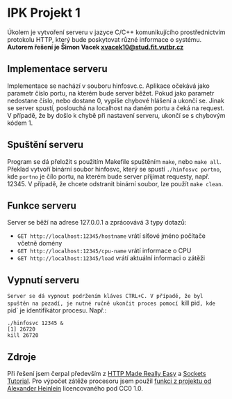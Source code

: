 # IPK Projekt 1
Úkolem je vytvoření serveru v jazyce C/C++ komunikujícího prostřednictvím protokolu HTTP, který bude poskytovat různé informace o systému.
**Autorem řešení je Šimon Vacek xvacek10@stud.fit.vutbr.cz**

## Implementace serveru
Implementace se nachází v souboru hinfosvc.c. Aplikace očekává jako parametr číslo portu, na kterém bude server běžet. Pokud jako parametr nedostane číslo, nebo dostane 0, vypíše chybové hlášení a  ukončí se. Jinak se server spustí, poslouchá na localhost na daném portu a čeká na request.
V případě, že by došlo k chybě při nastavení serveru, ukončí se s chybovým kódem 1.

## Spuštění serveru
Program se dá přeložit s použitím Makefile spuštěním `make`, nebo `make all`.
Překlad vytvoří binární soubor hinfosvc, který se spustí `./hinfosvc portno`, kde `portno` je čílo portu, na kterém bude server přijímat requesty, např. 12345.
V případě, že chcete odstranit binární soubor, lze použít `make clean`.

## Funkce serveru
Server se běží na adrese 127.0.0.1 a zprácovává 3 typy dotazů:
- `GET http://localhost:12345/hostname` vrátí síťové jméno počítače včetně domény
- `GET http://localhost:12345/cpu-name` vrátí informace o CPU
- `GET http://localhost:12345/load` vrátí aktuální informaci o zátěži

## Vypnutí serveru
`Server se dá vypnout podržením kláves CTRL+C. V případě, že byl spuštěn na pozadí, je nutné ručně ukončit proces pomocí `kill pid`, kde `pid` je identifikátor procesu.
Např.:
```
./hinfosvc 12345 &
[1] 26720
kill 26720
```

## Zdroje
Při řešení jsem čerpal především z [HTTP Made Really Easy](https://www.jmarshall.com/easy/http/?fbclid=IwAR0vecq6PnRdz6I8PkT8pmhpytXAPp7z5U4zE0kwNYQX_S4c-VoHeMBOzBM) a [Sockets Tutorial](https://www.cs.rpi.edu/~moorthy/Courses/os98/Pgms/socket.html?fbclid=IwAR22Nv1ySfS8BjsHMhpy2qPbjJQ6TSx0sD7aAqN7AVy5Bv1Sjjn0G3MsMJE). Pro výpočet zátěže procesoru jsem použil [funkci z projektu od Alexander Heinlein](https://github.com/scaidermern/top-processes) licencovaného pod CC0 1.0.
